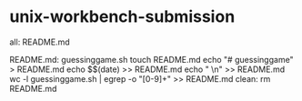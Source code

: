 # unix-workbench-submission

all: README.md

README.md: guessinggame.sh
	touch README.md
	echo "# guessinggame" > README.md
	echo $$(date) >> README.md
	echo "  \n" >> README.md
	wc -l guessinggame.sh | egrep -o "[0-9]+" >> README.md
clean:
	rm README.md
